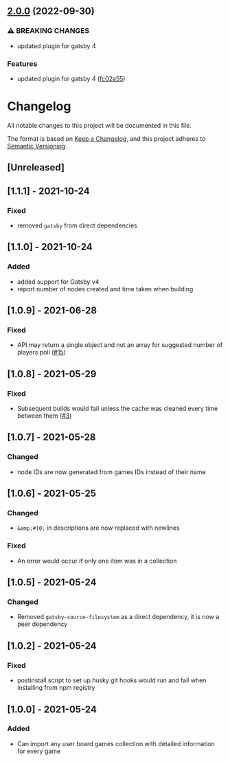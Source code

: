 ## [2.0.0](https://github.com/TommasoAmici/gatsby-source-bgg/compare/v1.1.1...v2.0.0) (2022-09-30)


### ⚠ BREAKING CHANGES

* updated plugin for gatsby 4

### Features

* updated plugin for gatsby 4 ([fc02a55](https://github.com/TommasoAmici/gatsby-source-bgg/commit/fc02a5547ad2735f29028772a80b678202d0d508))

# Changelog

All notable changes to this project will be documented in this file.

The format is based on [Keep a Changelog](https://keepachangelog.com/en/1.0.0/),
and this project adheres to [Semantic Versioning](https://semver.org/spec/v2.0.0.html).

## [Unreleased]

## [1.1.1] - 2021-10-24

### Fixed

- removed `gatsby` from direct dependencies

## [1.1.0] - 2021-10-24

### Added

- added support for Gatsby v4
- report number of nodes created and time taken when building

## [1.0.9] - 2021-06-28

### Fixed

- API may return a single object and not an array for suggested number of players poll ([#15](https://github.com/TommasoAmici/gatsby-source-bgg/issues/15))

## [1.0.8] - 2021-05-29

### Fixed

- Subsequent builds would fail unless the cache was cleaned every time between them ([#3](https://github.com/TommasoAmici/gatsby-source-bgg/issues/3))

## [1.0.7] - 2021-05-28

### Changed

- node IDs are now generated from games IDs instead of their name

## [1.0.6] - 2021-05-25

### Changed

- `&amp;#10;` in descriptions are now replaced with newlines

### Fixed

- An error would occur if only one item was in a collection

## [1.0.5] - 2021-05-24

### Changed

- Removed `gatsby-source-filesystem` as a direct dependency, it is now a peer dependency

## [1.0.2] - 2021-05-24

### Fixed

- postinstall script to set up husky git hooks would run and fail when installing from npm registry

## [1.0.0] - 2021-05-24

### Added

- Can import any user board games collection with detailed information for every game
